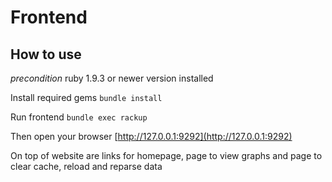 # Frontend

## How to use

*precondition* ruby 1.9.3 or newer version installed

Install required gems
`bundle install`

Run frontend
`bundle exec rackup`

Then open your browser [http://127.0.0.1:9292](http://127.0.0.1:9292)

On top of website are links for homepage, page to view graphs and page to clear cache, reload and reparse data
